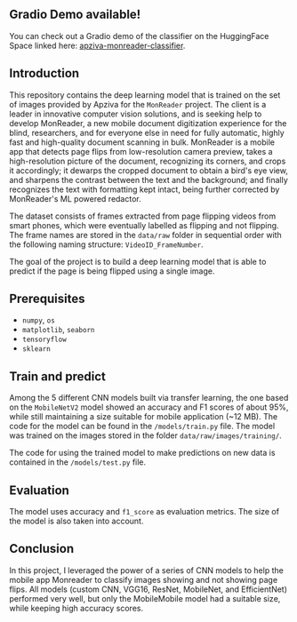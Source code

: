 ## Gradio Demo available!

You can check out a Gradio demo of the classifier on the HuggingFace Space linked here: [apziva-monreader-classifier](https://robpetrosino-apziva-monreader-demo.hf.space).

## Introduction

This repository contains the deep learning model that is trained on the set of images provided by Apziva for the `MonReader` project. The client is a leader in innovative computer vision solutions, and is seeking help to develop MonReader, a new mobile document digitization experience for the blind, researchers, and for everyone else in need for fully automatic, highly fast and high-quality document scanning in bulk. MonReader is a mobile app that detects page flips from low-resolution camera preview, takes a high-resolution picture of the document, recognizing its corners, and crops it accordingly; it dewarps the cropped document to obtain a bird's eye view, and sharpens the contrast between the text and the background; and finally recognizes the text with formatting kept intact, being further corrected by MonReader's ML powered redactor.

The dataset consists of frames extracted from page flipping videos from smart phones, which were eventually labelled as flipping and not flipping. The frame names are stored in the `data/raw` folder in sequential order with the following naming structure: `VideoID_FrameNumber`.

The goal of the project is to build a deep learning model that is able to predict if the page is being flipped using a single image.

## Prerequisites

- `numpy`, `os`
- `matplotlib`, `seaborn`
- `tensoryflow`
- `sklearn`

## Train and predict

Among the 5 different CNN models built via transfer learning, the one based on the `MobileNetV2` model showed an accuracy and F1 scores of about 95%, while still maintaining a size suitable for mobile application (~12 MB). The code for the model can be found in the `/models/train.py` file. The model was trained on the images stored in the folder `data/raw/images/training/`.

The code for using the trained model to make predictions on new data is contained in the `/models/test.py` file.

## Evaluation

The model uses accuracy and `f1_score` as evaluation metrics. The size of the model is also taken into account.

## Conclusion

In this project, I leveraged the power of a series of CNN models to help the mobile app Monreader to classify images showing and not showing page flips. All models (custom CNN, VGG16, ResNet, MobileNet, and EfficientNet) performed very well, but only the MobileMobile model had a suitable size, while keeping high accuracy scores. 
